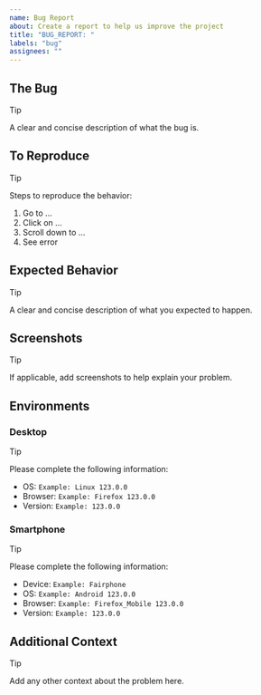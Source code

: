 ```yaml
---
name: Bug Report
about: Create a report to help us improve the project
title: "BUG_REPORT: "
labels: "bug"
assignees: ""
---
```


## The Bug

> [!TIP]
>
> A clear and concise description of what the bug is.

## To Reproduce

> [!TIP]
>
> Steps to reproduce the behavior:
>
> 1. Go to ...
> 2. Click on ...
> 3. Scroll down to ...
> 4. See error

## Expected Behavior

> [!TIP]
>
> A clear and concise description of what you expected to happen.

## Screenshots

> [!TIP]
>
> If applicable, add screenshots to help explain your problem.

## Environments

### Desktop

> [!TIP]
>
> Please complete the following information:

- OS: `Example: Linux 123.0.0`
- Browser: `Example: Firefox 123.0.0`
- Version: `Example: 123.0.0`

### Smartphone

> [!TIP]
>
> Please complete the following information:

- Device: `Example: Fairphone`
- OS: `Example: Android 123.0.0`
- Browser: `Example: Firefox_Mobile 123.0.0`
- Version: `Example: 123.0.0`

## Additional Context

> [!TIP]
>
> Add any other context about the problem here.
